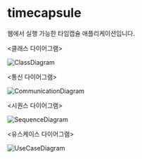 # timecapsule

웹에서 실행 가능한 타임캡슐 애플리케이션입니다.

<클래스 다이어그램>

![ClassDiagram](https://user-images.githubusercontent.com/77910498/170489669-5ebb5ac2-4970-4ddf-bd4a-baf579523959.png)

<통신 다이어그램>

![CommunicationDiagram](https://user-images.githubusercontent.com/77910498/170284059-e21b0dd5-6c21-4965-b832-777f6d64ed38.png)

<시퀀스 다이어그램>

![SequenceDiagram](https://user-images.githubusercontent.com/77910498/170284063-fe9eec95-0490-4ce2-9044-f103a5ecd888.png)

<유스케이스 다이어그램>

![UseCaseDiagram](https://user-images.githubusercontent.com/77910498/170284072-5d6c4dea-f1b5-44e7-ae4c-d8db820e5b7c.png)
